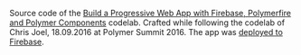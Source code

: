Source code of the [Build a Progressive Web App with Firebase, Polymerfire and Polymer Components](https://codelabs.developers.google.com/codelabs/polymer-firebase-pwa/index.html) codelab.
Crafted while following the codelab of Chris Joel, 18.09.2016 at Polymer Summit 2016.
The app was [deployed to Firebase](https://pwa-with-polymer-and-firebase.firebaseapp.com).